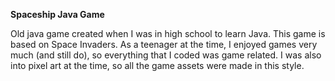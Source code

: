 <b>Spaceship Java Game</b>
<p>Old java game created when I was in high school to learn Java. This game is based on Space Invaders. As a teenager at the time, I enjoyed games very much (and still do), so everything that I coded was game related. I was also into pixel art at the time, so all the game assets were made in this style.</p>

